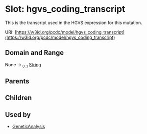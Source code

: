 
# Slot: hgvs_coding_transcript


This is the transcript used in the HGVS expression for this mutation.

URI: [https://w3id.org/pcdc/model/hgvs_coding_transcript](https://w3id.org/pcdc/model/hgvs_coding_transcript)


## Domain and Range

None &#8594;  <sub>0..1</sub> [String](types/String.md)

## Parents


## Children


## Used by

 * [GeneticAnalysis](GeneticAnalysis.md)
